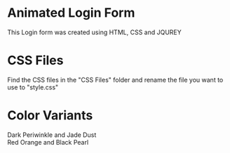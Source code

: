 # Animated Login Form
This Login form was created using HTML, CSS and JQUREY

# CSS Files

Find the CSS files in the "CSS Files" folder and rename the file you want to use to "style.css"

# Color Variants

Dark Periwinkle and Jade Dust <br />
Red Orange and Black Pearl
